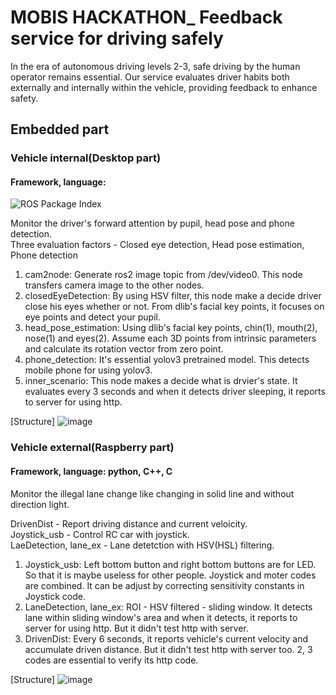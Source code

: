 # MOBIS HACKATHON_ Feedback service for driving safely
In the era of autonomous driving levels 2-3, safe driving by the human operator remains essential. Our service evaluates driver habits both externally and internally within the vehicle, providing feedback to enhance safety.
## Embedded part
### Vehicle internal(Desktop part)
#### Framework, language:
![ROS Package Index](https://img.shields.io/ros/v/:foxy/:moveit_msgs.svg)



Monitor the driver's forward attention by pupil, head pose and phone detection.  
Three evaluation factors - Closed eye detection, Head pose estimation, Phone detection  

1. cam2node: Generate ros2 image topic from /dev/video0. This node transfers camera image to the other nodes.
2. closedEyeDetection: By using HSV filter, this node make a decide driver close his eyes whether or not. From dlib's facial key points, it focuses on eye points and detect your pupil.  
4. head_pose_estimation: Using dlib's facial key points, chin(1), mouth(2), nose(1) and eyes(2). Assume each 3D points from intrinsic parameters and calculate its rotation vector from zero point.
5. phone_detection: It's essential yolov3 pretrained model. This detects mobile phone for using yolov3.
6. inner_scenario: This node makes a decide what is drvier's state. It evaluates every 3 seconds and when it detects driver sleeping, it reports to server for using http.  


[Structure]
![image](https://github.com/SSU-CAR/SSU-CAR_Embeded/assets/107911398/3e5b8ff1-3ff0-49f1-a111-0ddbeedbca80)

### Vehicle external(Raspberry part)
#### Framework, language: python, C++, C  
Monitor the illegal lane change like changing in solid line and without direction light.  

DrivenDist - Report driving distance and current veloicity.  
Joystick_usb - Control RC car with joystick.  
LaeDetection, lane_ex - Lane detetction with HSV(HSL) filtering.  

1. Joystick_usb: Left bottom button and right bottom buttons are for LED. So that it is maybe useless for other people. Joystick and moter codes are combined. It can be adjust by correcting sensitivity constants in Joystick code.
2. LaneDetection, lane_ex: ROI - HSV filtered - sliding window. It detects lane within sliding window's area and when it detects, it reports to server for using http. But it didn't test http with server.
3. DrivenDist: Every 6 seconds, it reports vehicle's current velocity and accumulate driven distance. But it didn't test http with server too. 2, 3 codes are essential to verify its http code.

[Structure]
![image](https://github.com/SSU-CAR/SSU-CAR_Embeded/assets/107911398/f5f10145-ed10-4ec9-9722-8f5671cca517)



